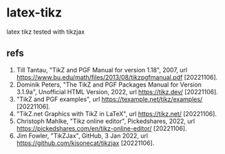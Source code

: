 # latex-tikz
latex tikz tested with tikzjax


## refs
1. Till Tantau, "TikZ and PGF Manual for version 1.18", 2007, url https://www.bu.edu/math/files/2013/08/tikzpgfmanual.pdf [20221106].
2. Dominik Peters, "The TikZ and PGF Packages Manual for Version 3.1.9a", Unofficial HTML Version, 2022, url https://tikz.dev/ [20221106].
3. "TikZ and PGF examples", url https://texample.net/tikz/examples/ [20221106].
4. "TikZ.net Graphics with TikZ in LaTeX", url https://tikz.net/ [20221106].
5. Christoph Mahlke, "Tikz online editor", Pickedshares, 2022, url https://pickedshares.com/en/tikz-online-editor/ [20221106].
6. Jim Fowler, "TikZJax", GitHub, 3 Jan 2022, url https://github.com/kisonecat/tikzjax [20221106].
